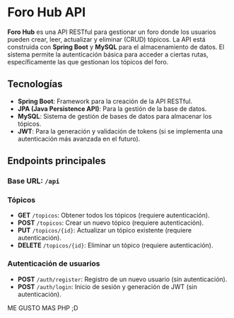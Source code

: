 

# **Foro Hub API**

**Foro Hub** es una API RESTful para gestionar un foro donde los usuarios pueden crear, leer, actualizar y eliminar (CRUD) tópicos. La API está construida con **Spring Boot** y **MySQL** para el almacenamiento de datos. El sistema permite la autenticación básica para acceder a ciertas rutas, específicamente las que gestionan los tópicos del foro.


## **Tecnologías**

- **Spring Boot**: Framework para la creación de la API RESTful.
- **JPA (Java Persistence API)**: Para la gestión de la base de datos.
- **MySQL**: Sistema de gestión de bases de datos para almacenar los tópicos.
- **JWT**: Para la generación y validación de tokens (si se implementa una autenticación más avanzada en el futuro).

## **Endpoints principales**

### **Base URL**: `/api`
### **Tópicos**

- **GET** `/topicos`: Obtener todos los tópicos (requiere autenticación).
- **POST** `/topicos`: Crear un nuevo tópico (requiere autenticación).
- **PUT** `/topicos/{id}`: Actualizar un tópico existente (requiere autenticación).
- **DELETE** `/topicos/{id}`: Eliminar un tópico (requiere autenticación).

### **Autenticación de usuarios**

- **POST** `/auth/register`: Registro de un nuevo usuario (sin autenticación).
- **POST** `/auth/login`: Inicio de sesión y generación de JWT (sin autenticación).

ME GUSTO MAS PHP ;D

